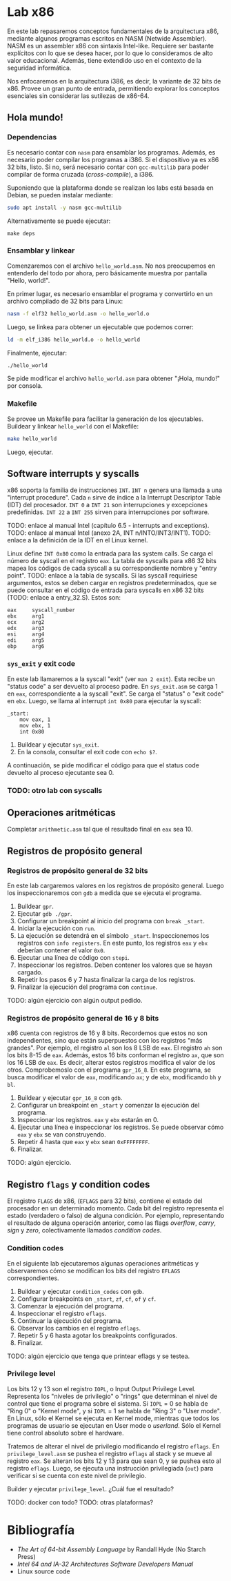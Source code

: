 # Lab x86

En este lab repasaremos conceptos fundamentales de la arquitectura x86, mediante algunos programas escritos en NASM (Netwide Assembler). NASM es un assembler x86 con sintaxis Intel-like. Requiere ser bastante explícitos con lo que se desea hacer, por lo que lo consideramos de alto valor educacional. Además, tiene extendido uso en el contexto de la seguridad informática.

Nos enfocaremos en la arquitectura i386, es decir, la variante de 32 bits de x86. Provee un gran punto de entrada, permitiendo explorar los conceptos esenciales sin considerar las sutilezas de x86-64.

## Hola mundo!

### Dependencias

Es necesario contar con `nasm` para ensamblar los programas. Además, es necesario poder compilar los programas a i386. Si el dispositivo ya es x86 32 bits, listo. Si no, será necesario contar con `gcc-multilib` para poder compilar de forma cruzada (_cross-compile_), a i386.

Suponiendo que la plataforma donde se realizan los labs está basada en Debian, se pueden instalar mediante:

```sh
sudo apt install -y nasm gcc-multilib
```

Alternativamente se puede ejecutar:

`make deps`

### Ensamblar y linkear

Comenzaremos con el archivo `hello_world.asm`. No nos preocupemos en entenderlo del todo por ahora, pero básicamente muestra por pantalla "Hello, world!".

En primer lugar, es necesario ensamblar el programa y convertirlo en un archivo compilado de 32 bits para Linux:

```sh
nasm -f elf32 hello_world.asm -o hello_world.o
```

Luego, se linkea para obtener un ejecutable que podemos correr:

```sh
ld -m elf_i386 hello_world.o -o hello_world
```

Finalmente, ejecutar:

```sh
./hello_world
```

Se pide modificar el archivo `hello_world.asm` para obtener "¡Hola, mundo!" por consola.

### Makefile

Se provee un Makefile para facilitar la generación de los ejecutables. Buildear y linkear `hello_world` con el Makefile:

```sh
make hello_world
```

Luego, ejecutar.

## Software interrupts y syscalls

x86 soporta la familia de instrucciones `INT`. `INT n` genera una llamada a una "interrupt procedure". Cada `n` sirve de índice a la Interrupt Descriptor Table (IDT) del procesador. `INT 0` a `INT 21` son interrupciones y excepciones predefinidas. `INT 22` a `INT 255` sirven para interrupciones por software.

TODO: enlace al manual Intel (capítulo 6.5 - interrupts and exceptions).
TODO: enlace al manual Intel (anexo 2A, INT n/INTO/INT3/INT1).
TODO: enlace a la definición de la IDT en el Linux kernel.

Linux define `INT 0x80` como la entrada para las system calls. Se carga el número de syscall en el registro `eax`. La tabla de syscalls para x86 32 bits mapea los códigos de cada syscall a su correspondiente nombre y "entry point". TODO: enlace a la tabla de syscalls. Si las syscall requiriese argumentos, estos se deben cargar en registros predeterminados, que se puede consultar en el código de entrada para syscalls en x86 32 bits (TODO: enlace a entry_32.S). Estos son:

```
eax     syscall_number
ebx     arg1
ecx     arg2
edx     arg3
esi     arg4
edi     arg5
ebp     arg6
```

### `sys_exit` y exit code

En este lab llamaremos a la syscall "exit" (ver `man 2 exit`). Esta recibe un "status code" a ser devuelto al proceso padre. En `sys_exit.asm` se carga 1 en `eax`, correspondiente a la syscall "exit". Se carga el "status" o "exit code" en `ebx`. Luego, se llama al interrupt `int 0x80` para ejecutar la syscall:

```
_start:
	mov eax, 1
	mov ebx, 1
	int 0x80
```

1. Buildear y ejecutar `sys_exit`.
2. En la consola, consultar el exit code con `echo $?`.

A continuación, se pide modificar el código para que el status code devuelto al proceso ejecutante sea 0.

### TODO: otro lab con syscalls

## Operaciones aritméticas

Completar `arithmetic.asm` tal que el resultado final en `eax` sea 10.

## Registros de propósito general

### Registros de propósito general de 32 bits

En este lab cargaremos valores en los registros de propósito general. Luego los inspeccionaremos con `gdb` a medida que se ejecuta el programa.

1. Buildear `gpr`.
2. Ejecutar `gdb ./gpr`.
3. Configurar un breakpoint al inicio del programa con `break _start`.
4. Iniciar la ejecución con `run`.
5. La ejecución se detendrá en el símbolo `_start`. Inspeccionemos los registros con `info registers`. En este punto, los registros `eax` y `ebx` deberían contener el valor `0x0`.
6. Ejecutar una línea de código con `stepi`.
7. Inspeccionar los registros. Deben contener los valores que se hayan cargado.
8. Repetir los pasos 6 y 7 hasta finalizar la carga de los registros.
9. Finalizar la ejecución del programa con `continue`.

TODO: algún ejercicio con algún output pedido.

### Registros de propósito general de 16 y 8 bits

x86 cuenta con registros de 16 y 8 bits. Recordemos que estos no son independientes, sino que están superpuestos con los registros "más grandes". Por ejemplo, el registro `al` son los 8 LSB de `eax`. El registro `ah` son los bits 8-15 de `eax`. Además, estos 16 bits conforman el registro `ax`, que son los 16 LSB de `eax`. Es decir, alterar estos registros modifica el valor de los otros. Comprobemoslo con el programa `gpr_16_8`. En este programa, se busca modificar el valor de `eax`, modificando `ax`; y de `ebx`, modificando `bh` y `bl`.

1. Buildear y ejecutar `gpr_16_8` con `gdb`.
2. Configurar un breakpoint en `_start` y comenzar la ejecución del programa.
3. Inspeccionar los registros. `eax` y `ebx` estarán en 0.
4. Ejecutar una línea e inspeccionar los registros. Se puede observar cómo `eax` y `ebx` se van construyendo.
5. Repetir 4 hasta que `eax` y `ebx` sean `0xFFFFFFFF`.
6. Finalizar.

TODO: algún ejercicio.

## Registro `flags` y condition codes

El registro `FLAGS` de x86, (`EFLAGS` para 32 bits), contiene el estado del procesador en un determinado momento. Cada bit del registro representa el estado (verdadero o falso) de alguna condición. Por ejemplo, representando el resultado de alguna operación anterior, como las flags _overflow_, _carry_, _sign_ y _zero_, colectivamente llamados _condition codes_.

### Condition codes

En el siguiente lab ejecutaremos algunas operaciones aritméticas y observaremos cómo se modifican los bits del registro `EFLAGS` correspondientes.

1. Buildear y ejecutar `condition_codes` con `gdb`.
2. Configurar breakpoints en `_start`, `zf`, `cf`, `of` y `cf`.
3. Comenzar la ejecución del programa.
4. Inspeccionar el registro `eflags`.
5. Continuar la ejecución del programa.
6. Observar los cambios en el registro `eflags`.
7. Repetir 5 y 6 hasta agotar los breakpoints configurados.
8. Finalizar.

TODO: algún ejercicio que tenga que printear eflags y se testea.

### Privilege level

Los bits 12 y 13 son el registro `IOPL`, o Input Output Privilege Level. Representa los "niveles de privilegio" o "rings" que determinan el nivel de control que tiene el programa sobre el sistema. Si `IOPL` = 0 se habla de "Ring 0" o "Kernel mode", y si `IOPL` = 1 se habla de "Ring 3" o "User mode". En Linux, sólo el Kernel se ejecuta en Kernel mode, mientras que todos los programas de usuario se ejecutan en User mode o _userland_. Sólo el Kernel tiene control absoluto sobre el hardware.

Tratemos de alterar el nivel de privilegio modificando el registro `eflags`. En `privilege_level.asm` se pushea el registro `eflags` al stack y se mueve al registro `eax`. Se alteran los bits 12 y 13 para que sean 0, y se pushea esto al registro `eflags`. Luego, se ejecuta una instrucción privilegiada (`out`) para verificar si se cuenta con este nivel de privilegio.

Builder y ejecutar `privilege_level`. ¿Cuál fue el resultado?


TODO: docker con todo?
TODO: otras plataformas?

# Bibliografía

- _The Art of 64-bit Assembly Language_ by Randall Hyde (No Starch Press)
- _Intel 64 and IA-32 Architectures Software Developers Manual_
- Linux source code
